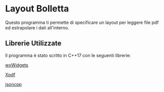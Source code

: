 # Layout Bolletta

Questo programma ti permette di specificare un layout per leggere file pdf ed estrapolare i dati all'interno.

## Librerie Utilizzate

Il programma è stato scritto in C++17 con le seguenti librerie:

[wxWidgets](https://www.wxwidgets.org/)

[Xpdf](https://www.xpdfreader.com/)

[jsoncpp](https://github.com/open-source-parsers/jsoncpp)